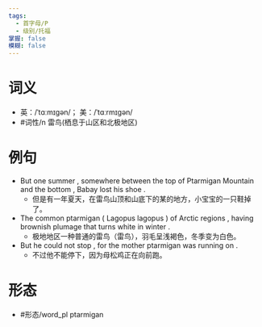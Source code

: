 ```yaml
---
tags:
  - 首字母/P
  - 级别/托福
掌握: false
模糊: false
---
```

# 词义
- 英：/ˈtɑːmɪɡən/； 美：/ˈtɑːrmɪɡən/
- #词性/n  雷鸟(栖息于山区和北极地区)
# 例句
- But one summer , somewhere between the top of Ptarmigan Mountain and the bottom , Babay lost his shoe .
	- 但是有一年夏天，在雷鸟山顶和山底下的某的地方，小宝宝的一只鞋掉了。
- The common ptarmigan ( Lagopus lagopus ) of Arctic regions , having brownish plumage that turns white in winter .
	- 极地地区一种普通的雷鸟（雷鸟），羽毛呈浅褐色，冬季变为白色。
- But he could not stop , for the mother ptarmigan was running on .
	- 不过他不能停下，因为母松鸡正在向前跑。
# 形态
- #形态/word_pl ptarmigan
